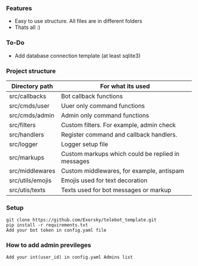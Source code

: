 ### Features

- Easy to use structure. All files are in different folders
- Thats all :)

### To-Do
- Add database connection template (at least sqlite3)

### Project structure
Directory path  | For what its used
------------- | -------------
src/callbacks  | Bot callback functions
src/cmds/user  | Uuer only command functions
src/cmds/admin  | Admin only command functions
src/filters  | Custom filters. For example, admin check
src/handlers | Register command and callback handlers.
src/logger | Logger setup file
src/markups | Custom markups which could be replied in messages
src/middlewares | Custom middlewares, for example, antispam
src/utils/emojis | Emojis used for text decoration
src/utis/texts | Texts used for bot messages or markup

### Setup
```
git clone https://github.com/Exorsky/telebot_template.git
pip install -r requirements.txt
Add your bot token in config.yaml file
```

### How to add admin previleges
```
Add your int(user_id) in config.yaml Admins list
```

